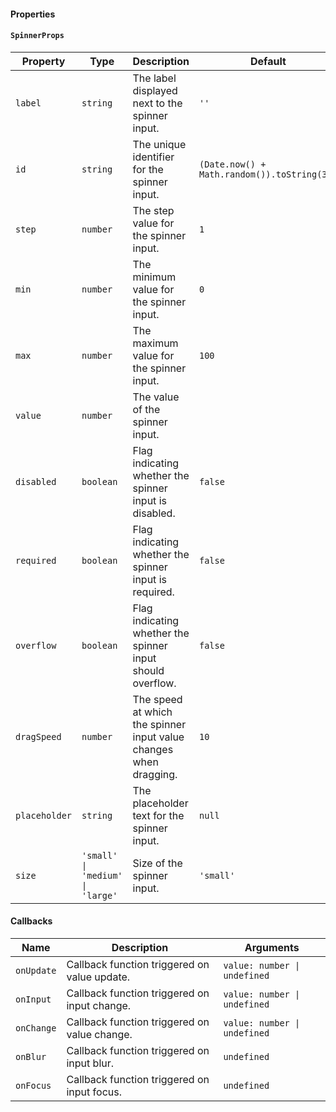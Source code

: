 #### Properties

#### `SpinnerProps`

| Property      | Type                             | Description                                                       | Default                                     |
| ------------- | -------------------------------- | ----------------------------------------------------------------- | ------------------------------------------- |
| `label`       | `string`                         | The label displayed next to the spinner input.                    | `''`                                        |
| `id`          | `string`                         | The unique identifier for the spinner input.                      | `(Date.now() + Math.random()).toString(36)` |
| `step`        | `number`                         | The step value for the spinner input.                             | `1`                                         |
| `min`         | `number`                         | The minimum value for the spinner input.                          | `0`                                         |
| `max`         | `number`                         | The maximum value for the spinner input.                          | `100`                                       |
| `value`       | `number`                         | The value of the spinner input.                                   |                                             |
| `disabled`    | `boolean`                        | Flag indicating whether the spinner input is disabled.            | `false`                                     |
| `required`    | `boolean`                        | Flag indicating whether the spinner input is required.            | `false`                                     |
| `overflow`    | `boolean`                        | Flag indicating whether the spinner input should overflow.        | `false`                                     |
| `dragSpeed`   | `number`                         | The speed at which the spinner input value changes when dragging. | `10`                                        |
| `placeholder` | `string`                         | The placeholder text for the spinner input.                       | `null`                                      |
| `size`        | `'small' \| 'medium' \| 'large'` | Size of the spinner input.                                        | `'small'`                                   |

#### Callbacks

| Name       | Description                                  | Arguments                    |
| ---------- | -------------------------------------------- | ---------------------------- |
| `onUpdate` | Callback function triggered on value update. | `value: number \| undefined` |
| `onInput`  | Callback function triggered on input change. | `value: number \| undefined` |
| `onChange` | Callback function triggered on value change. | `value: number \| undefined` |
| `onBlur`   | Callback function triggered on input blur.   | `undefined`                  |
| `onFocus`  | Callback function triggered on input focus.  | `undefined`                  |
